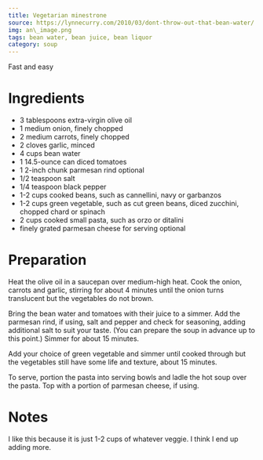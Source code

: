 ```yaml
---
title: Vegetarian minestrone
source: https://lynnecurry.com/2010/03/dont-throw-out-that-bean-water/
img: an\_image.png
tags: bean water, bean juice, bean liquor
category: soup
---
```

Fast and easy

Ingredients
===========

 - 3 tablespoons extra-virgin olive oil
 - 1 medium onion, finely chopped
 - 2 medium carrots, finely chopped
 - 2 cloves garlic, minced
 - 4 cups bean water
 - 1 14.5-ounce can diced tomatoes
 - 1 2-inch chunk parmesan rind optional
 - 1/2 teaspoon salt
 - 1/4 teaspoon black pepper
 - 1-2 cups cooked beans, such as cannellini, navy or garbanzos
 - 1-2 cups green vegetable, such as cut green beans, diced zucchini, chopped chard or spinach
 - 2 cups cooked small pasta, such as orzo or ditalini
 - finely grated parmesan cheese for serving optional

Preparation
===========

Heat the olive oil in a saucepan over medium-high heat. Cook the onion, carrots and garlic, stirring for about 4 minutes until the onion turns translucent but the vegetables do not brown.

Bring the bean water and tomatoes with their juice to a simmer. Add the parmesan rind, if using, salt and pepper and check for seasoning, adding additional salt to suit your taste. (You can prepare the soup in advance up to this point.) Simmer for about 15 minutes.

Add your choice of green vegetable and simmer until cooked through but the vegetables still have some life and texture, about 15 minutes.

To serve, portion the pasta into serving bowls and ladle the hot soup over the pasta. Top with a portion of parmesan cheese, if using.

Notes
=====

I like this because it is just 1-2 cups of whatever veggie. I think I end up adding more.
